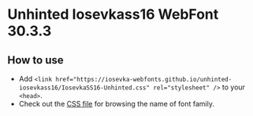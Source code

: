 # Unhinted Iosevkass16 WebFont 30.3.3

## How to use

- Add `<link href="https://iosevka-webfonts.github.io/unhinted-iosevkass16/IosevkaSS16-Unhinted.css" rel="stylesheet" />` to your `<head>`.
- Check out the [CSS file](./IosevkaSS16-Unhinted.css) for browsing the name of font family.
